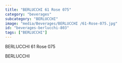 ```yaml
---
title: "BERLUCCHI 61 Rose 075"
category: "beverages"
subcategory: "BERLUCCHI"
image: "media/Beverages/BERLUCCHI /61-Rose-075.jpg"
id: "beverages-berlucchi-803"
tags: ["BERLUCCHI"]
---
```


BERLUCCHI 61 Rose 075

BERLUCCHI
